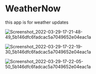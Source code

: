 # WeatherNow

this app is for weather updates 


![Screenshot_2022-03-29-17-21-48-49_5b146dfc6fadcac5a7049652e04eac1a](https://user-images.githubusercontent.com/95528586/160605512-437c4f9c-859f-4943-81f9-40bb0ea48c5f.jpg)

![Screenshot_2022-03-29-17-22-19-30_5b146dfc6fadcac5a7049652e04eac1a](https://user-images.githubusercontent.com/95528586/160605524-82126b2d-81fb-4577-bed4-043de35378a4.jpg)

![Screenshot_2022-03-29-17-22-05-50_5b146dfc6fadcac5a7049652e04eac1a](https://user-images.githubusercontent.com/95528586/160605529-1244553a-adb5-4320-b9a1-564f4a505ea5.jpg)

